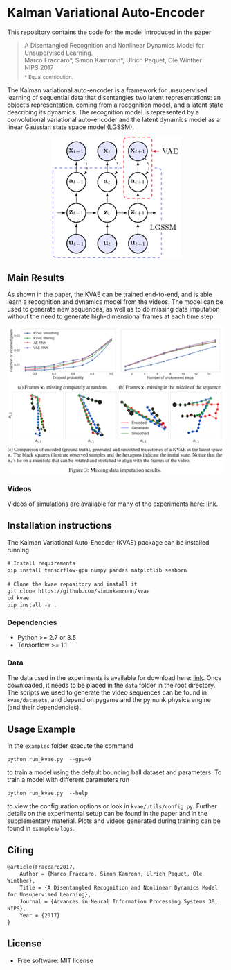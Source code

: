 # Kalman Variational Auto-Encoder
This repository contains the code for the model introduced in the paper
> A Disentangled Recognition and Nonlinear Dynamics Model for Unsupervised Learning.  
> Marco Fraccaro*, Simon Kamronn*, Ulrich Paquet, Ole Winther  
> NIPS 2017  
> <sub>* Equal contribution.</sub>

The Kalman variational auto-encoder is a framework for unsupervised learning of sequential data that disentangles two latent representations: an object’s representation, coming from a recognition model, and a latent state describing its dynamics. The recognition model is represented by a convolutional variational auto-encoder and the latent dynamics model as a linear Gaussian state space model (LGSSM).
<div style="text-align:center"><img src="assets/kvae_figure.png" width="300"></div>

## Main Results
As shown in the paper, the KVAE can be trained end-to-end, and is able learn a recognition and dynamics model from the videos. 
The model can be used to generate new sequences, as well as to do missing data imputation without the need to generate high-dimensional frames at each time step.
<div style="text-align:center"><img src="assets/results.png" width="800"></div>

### Videos
Videos of simulations are available for many of the experiments here: [link](https://sites.google.com/view/kvae/home).

## Installation instructions
The Kalman Variational Auto-Encoder (KVAE) package can be installed running
```
# Install requirements
pip install tensorflow-gpu numpy pandas matplotlib seaborn

# Clone the kvae repository and install it
git clone https://github.com/simonkamronn/kvae
cd kvae
pip install -e .
```

### Dependencies
- Python >= 2.7 or 3.5
- Tensorflow >= 1.1

### Data
The data used in the experiments is available for download here: [link](https://drive.google.com/drive/folders/0B7BmG5ubHI3UeDNLbVVXWDRVUnM?usp=sharing). Once downloaded, it needs to be placed in the `data` folder in the root directory.  
The scripts we used to generate the video sequences can be found in `kvae/datasets`, and depend on pygame and the pymunk physics engine (and their dependencies).

## Usage Example
In the `examples` folder execute the command
```
python run_kvae.py  --gpu=0
```
to train a model using the default bouncing ball dataset and parameters. To train a model with different parameters run
```
python run_kvae.py  --help
```
to view the configuration options or look in `kvae/utils/config.py`. Further details on the experimental setup can be found in the paper and in the supplementary material.
Plots and videos generated during training can be found in `examples/logs`.

## Citing
```
@article{Fraccaro2017,
    Author = {Marco Fraccaro, Simon Kamronn, Ulrich Paquet, Ole Winther},
    Title = {A Disentangled Recognition and Nonlinear Dynamics Model for Unsupervised Learning},
    Journal = {Advances in Neural Information Processing Systems 30, NIPS},
    Year = {2017}
}
```
## License
* Free software: MIT license
